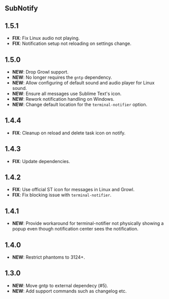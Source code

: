 ## SubNotify

## 1.5.1

- **FIX**: Fix Linux audio not playing.
- **FIX**: Notification setup not reloading on settings change.

## 1.5.0

- **NEW**: Drop Growl support.
- **NEW**: No longer requires the `gntp` dependency.
- **NEW**: Allow configuring of default sound and audio player for Linux sound.
- **NEW**: Ensure all messages use Sublime Text's icon.
- **NEW**: Rework notification handling on Windows.
- **NEW**: Change default location for the `terminal-notifier` option.

## 1.4.4

- **FIX**: Cleanup on reload and delete task icon on notify.

## 1.4.3

- **FIX**: Update dependencies.

## 1.4.2

- **FIX**: Use official ST icon for messages in Linux and Growl.
- **FIX**: Fix blocking issue with `terminal-notifier`.

## 1.4.1

- **NEW**: Provide workaround for terminal-notifier not physically showing a popup even though notification center
sees the notification.

## 1.4.0

- **NEW**: Restrict phantoms to 3124+.

## 1.3.0

- **NEW**: Move gntp to external dependecy (#5).
- **NEW**: Add support commands such as changelog etc.
